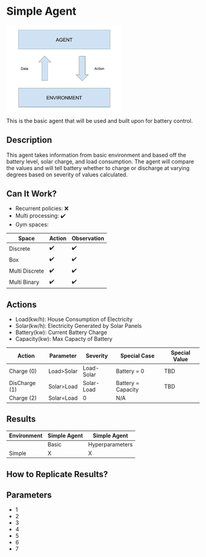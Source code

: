 # Simple Agent

<img src="images/Basic Agent_Environment.png" align="middle" width="60%"/>

This is the basic agent that will be used and built upon for battery control.

## Description

This agent takes information from basic environment and based off the battery level, solar charge, and load consumption. The agent will compare the values and will tell battery whether to charge or discharge at varying degrees based on severity of values calculated.  

## Can It Work? 

-  Recurrent policies: ❌
-  Multi processing: ✔️
-  Gym spaces:

|    Space      |    Action    | Observation | 
|---------------|--------------|-------------|
| Discrete      | :heavy_check_mark: | :heavy_check_mark: | 
| Box           | :heavy_check_mark: | :heavy_check_mark: | 
| Multi Discrete| :heavy_check_mark: | :heavy_check_mark: | 
| Multi Binary  | :heavy_check_mark: | :heavy_check_mark: | 
<!-- Note need to actually test thesse and have group look through them -->

## Actions

-  Load(kw/h): House Consumption of Electricity
-  Solar(kw/h): Electricity Generated by Solar Panels
-  Battery(kw): Current Battery Charge
-  Capacity(kw): Max Capacty of Battery


|    Action     |   Parameter  |  Severity   |  Special Case     |  Special Value  |
|---------------|--------------|-------------|-------------------|-----------------|
| Charge (0)    |  Load>Solar  |  Load-Solar | Battery = 0       | TBD |
| DisCharge (1) | Solar>Load   |  Solar-Load | Battery = Capacity| TBD |
| Charge (2)    | Solar=Load   |   0         |  N/A              |

## Results

|  Environment  |   Simple Agent  |  Simple Agent  | 
|---------------|-----------------|----------------|
|               | Basic           | Hyperparameters| 
|Simple         | X               |   X            |  

## How to Replicate Results?

## Parameters

-  1
-  2
-  3
-  4
-  5
-  6
-  7





